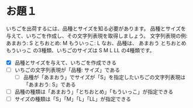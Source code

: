 # お題１

いちごを出荷するには、品種とサイズを知る必要があります。
品種とサイズを与えて、いちごを作成し、その文字列表現を取得しましょう。
文字列表現の例: あまおう: S とちおとめ: M もういっこ: L
なお、品種は、 あまおう とちおとめ もういっこ の3種類、いちごのサイズは S M L LL の4種類です。

- [x] 品種とサイズを与えて、いちごを作成できる
- [ ] いちごの文字列表現が「品種: サイズ」である
  - [ ] 品種が「あまおう」でサイズが「S」を指定したいちごの文字列表現は「あまおう: S」である
- [ ] 品種の種類は「あまおう」「とちおとめ」「もういっこ」が指定できる
- [ ] サイズの種類は「S」「M」「L」「LL」が指定できる
